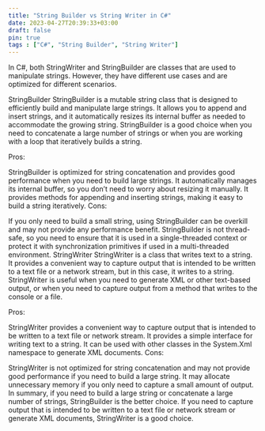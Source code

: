 ```yaml
---
title: "String Builder vs String Writer in C#"
date: 2023-04-27T20:39:33+03:00
draft: false
pin: true
tags : ["C#", "String Builder", "String Writer"]
---
```


In C#, both StringWriter and StringBuilder are classes that are used to manipulate strings. However, they have different use cases and are optimized for different scenarios.

StringBuilder
StringBuilder is a mutable string class that is designed to efficiently build and manipulate large strings. It allows you to append and insert strings, and it automatically resizes its internal buffer as needed to accommodate the growing string. StringBuilder is a good choice when you need to concatenate a large number of strings or when you are working with a loop that iteratively builds a string.

Pros:

StringBuilder is optimized for string concatenation and provides good performance when you need to build large strings.
It automatically manages its internal buffer, so you don’t need to worry about resizing it manually.
It provides methods for appending and inserting strings, making it easy to build a string iteratively.
Cons:

If you only need to build a small string, using StringBuilder can be overkill and may not provide any performance benefit.
StringBuilder is not thread-safe, so you need to ensure that it is used in a single-threaded context or protect it with synchronization primitives if used in a multi-threaded environment.
StringWriter
StringWriter is a class that writes text to a string. It provides a convenient way to capture output that is intended to be written to a text file or a network stream, but in this case, it writes to a string. StringWriter is useful when you need to generate XML or other text-based output, or when you need to capture output from a method that writes to the console or a file.

Pros:

StringWriter provides a convenient way to capture output that is intended to be written to a text file or network stream.
It provides a simple interface for writing text to a string.
It can be used with other classes in the System.Xml namespace to generate XML documents.
Cons:

StringWriter is not optimized for string concatenation and may not provide good performance if you need to build a large string.
It may allocate unnecessary memory if you only need to capture a small amount of output.
In summary, if you need to build a large string or concatenate a large number of strings, StringBuilder is the better choice. If you need to capture output that is intended to be written to a text file or network stream or generate XML documents, StringWriter is a good choice.
